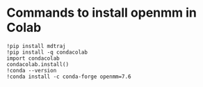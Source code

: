 # Commands to install openmm in Colab

```
!pip install mdtraj
!pip install -q condacolab
import condacolab
condacolab.install()
!conda --version
!conda install -c conda-forge openmm=7.6
```
